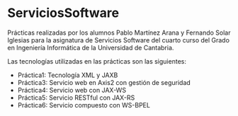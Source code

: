 # ServiciosSoftware
Prácticas realizadas por los alumnos Pablo Martínez Arana y Fernando Solar Iglesias para la asignatura de Servicios Software del cuarto curso del Grado en Ingeniería Informática de la Universidad de Cantabria.

Las tecnologías utilizadas en las prácticas son las siguientes:
  - Práctica1: Tecnología XML y JAXB
  - Práctica3: Servicio web en Axis2 con gestión de seguridad
  - Práctica4: Servicio web con JAX-WS
  - Práctica5: Servicio RESTful con JAX-RS
  - Práctica6: Servicio compuesto con WS-BPEL
